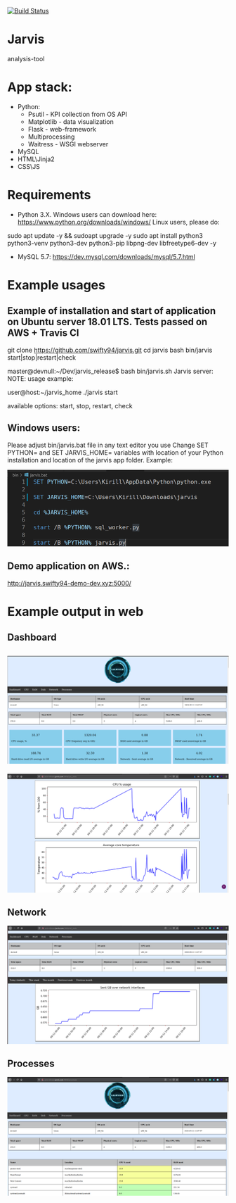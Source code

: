 [![Build Status](https://travis-ci.org/swifty94/jarvis.svg?branch=master)](https://travis-ci.org/swifty94/jarvis)

# Jarvis

analysis-tool

App stack:
========
- Python:
    - Psutil - KPI collection from OS API
    - Matplotlib - data visualization
    - Flask - web-framework
    - Multiprocessing 
    - Waitress - WSGI webserver
- MySQL
- HTML\Jinja2
- CSS\JS

Requirements
========

- Python 3.X. Windows users can download here: https://www.python.org/downloads/windows/
Linux users, please do:

sudo apt update -y && sudoapt upgrade -y 
sudo apt install python3 python3-venv python3-dev python3-pip libpng-dev libfreetype6-dev -y

- MySQL 5.7: https://dev.mysql.com/downloads/mysql/5.7.html

Example usages
==============

Example of installation and start of application on Ubuntu server 18.01 LTS.
Tests passed on AWS + Travis CI
---

git clone https://github.com/swifty94/jarvis.git
cd jarvis
bash bin/jarvis start|stop|restart|check

master@devnull:~/Dev/jarvis_release$ bash bin/jarvis.sh
Jarvis server: NOTE: usage example:

user@host:~/jarvis_home ./jarvis start

available options: start, stop, restart, check

Windows users:
----
Please adjust bin/jarvis.bat file in any text editor you use
Change SET PYTHON= and SET JARVIS_HOME= variables with location of your Python installation and location of the jarvis app folder. Example:

![](https://raw.githubusercontent.com/swifty94/jarvis/master/img/jarvisbat.png)


Demo application on AWS.:
------
http://jarvis.swifty94-demo-dev.xyz:5000/


Example output in web
==============

Dashboard
----
![](https://raw.githubusercontent.com/swifty94/jarvis/master/img/dashboard.png)
---
![](https://raw.githubusercontent.com/swifty94/jarvis/master/img/dashboard_2.png)

Network
----
![](https://raw.githubusercontent.com/swifty94/jarvis/master/img/network.png)

Processes
----
![](https://raw.githubusercontent.com/swifty94/jarvis/master/img/processes.png)
